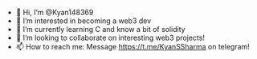 - 👋 Hi, I’m @Kyan148369
- 👀 I’m interested in becoming a web3 dev
- 🌱 I’m currently learning C and know a bit of solidity
- 💞️ I’m looking to collaborate on interesting web3 projects!
- 📫 How to reach me: Message https://t.me/KyanSSharma on telegram!

<!---
Kyan148369/Kyan148369 is a ✨ special ✨ repository because its `README.md` (this file) appears on your GitHub profile.
You can click the Preview link to take a look at your changes.
--->

